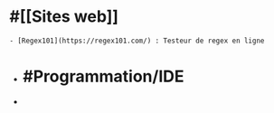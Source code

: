 # #[[Sites web]]
	- [Regex101](https://regex101.com/) : Testeur de regex en ligne
- # #Programmation/IDE
-